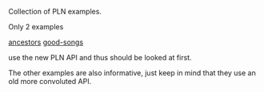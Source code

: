 Collection of PLN examples.

Only 2 examples

[ancestors](ancestors)
[good-songs](good-songs)

use the new PLN API and thus should be looked at first.

The other examples are also informative, just keep in mind that they
use an old more convoluted API.
